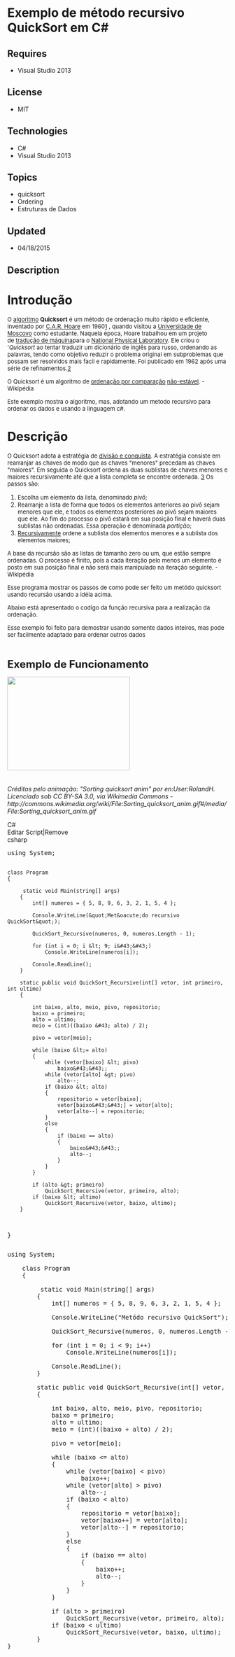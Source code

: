 # Exemplo de método recursivo QuickSort em C#
## Requires
- Visual Studio 2013
## License
- MIT
## Technologies
- C#
- Visual Studio 2013
## Topics
- quicksort
- Ordering
- Estruturas de Dados
## Updated
- 04/18/2015
## Description

<h1>Introdu&ccedil;&atilde;o</h1>
<p><span style="font-size:small">O&nbsp;<a title="Algoritmo" href="http://pt.wikipedia.org/wiki/Algoritmo">algoritmo</a>&nbsp;<strong>Quicksort</strong>&nbsp;&eacute; um m&eacute;todo de ordena&ccedil;&atilde;o muito r&aacute;pido e eficiente, inventado por&nbsp;<a class="mw-redirect" title="C.A.R. Hoare" href="http://pt.wikipedia.org/wiki/C.A.R._Hoare">C.A.R.
 Hoare</a>&nbsp;em 1960<span id="cite_ref-1" class="reference"><a href="http://pt.wikipedia.org/wiki/Quicksort#cite_note-1">1</a></span>&nbsp;, quando visitou a&nbsp;<a class="mw-redirect" title="Universidade de Moscovo" href="http://pt.wikipedia.org/wiki/Universidade_de_Moscovo">Universidade
 de Moscovo</a>&nbsp;como estudante. Naquela &eacute;poca, Hoare trabalhou em um projeto de&nbsp;<a class="new" title="Tradução de máquina (página não existe)" href="http://pt.wikipedia.org/w/index.php?title=Tradu%C3%A7%C3%A3o_de_m%C3%A1quina&action=edit&redlink=1">tradu&ccedil;&atilde;o
 de m&aacute;quina</a>para o&nbsp;<a class="new" title="National Physical Laboratory, UK (página não existe)" href="http://pt.wikipedia.org/w/index.php?title=National_Physical_Laboratory,_UK&action=edit&redlink=1">National Physical Laboratory</a>. Ele criou
 o '<em>Quicksort</em>&nbsp;ao tentar traduzir um dicion&aacute;rio de ingl&ecirc;s para russo, ordenando as palavras, tendo como objetivo reduzir o problema original em subproblemas que possam ser resolvidos mais facil e rapidamente. Foi publicado em 1962
 ap&oacute;s uma s&eacute;rie de refinamentos.<span id="cite_ref-2" class="reference"><a href="http://pt.wikipedia.org/wiki/Quicksort#cite_note-2">2</a></span></span></p>
<p><span style="font-size:small">O Quicksort &eacute; um algoritmo de&nbsp;<a title="Ordenação por comparação" href="http://pt.wikipedia.org/wiki/Ordena%C3%A7%C3%A3o_por_compara%C3%A7%C3%A3o">ordena&ccedil;&atilde;o por compara&ccedil;&atilde;o</a>&nbsp;<a title="Ordenação estável" href="http://pt.wikipedia.org/wiki/Ordena%C3%A7%C3%A3o_est%C3%A1vel">n&atilde;o-est&aacute;vel</a>.</span><span style="font-size:small">&nbsp;-
 Wikip&eacute;dia</span></p>
<p><span style="font-size:small">Este exemplo mostra o algoritmo, mas, adotando um metodo recursivo para ordenar os dados e usando a linguagem c#.&nbsp;</span></p>
<h1>Descri&ccedil;&atilde;o</h1>
<p><span style="font-size:small">O Quicksort adota a estrat&eacute;gia de&nbsp;<a title="Divisão e conquista" href="http://pt.wikipedia.org/wiki/Divis%C3%A3o_e_conquista">divis&atilde;o e conquista</a>. A estrat&eacute;gia consiste em rearranjar as chaves de
 modo que as chaves &quot;menores&quot; precedam as chaves &quot;maiores&quot;. Em seguida o Quicksort ordena as duas sublistas de chaves menores e maiores recursivamente at&eacute; que a lista completa se encontre ordenada.&nbsp;<span id="cite_ref-3" class="reference"><a href="http://pt.wikipedia.org/wiki/Quicksort#cite_note-3">3</a></span>&nbsp;Os
 passos s&atilde;o:</span></p>
<ol>
<li><span style="font-size:small">Escolha um elemento da lista, denominado&nbsp;<em>piv&ocirc;</em>;</span>
</li><li><span style="font-size:small">Rearranje a lista de forma que todos os elementos anteriores ao piv&ocirc; sejam menores que ele, e todos os elementos posteriores ao piv&ocirc; sejam maiores que ele. Ao fim do processo o piv&ocirc; estar&aacute; em sua posi&ccedil;&atilde;o
 final e haver&aacute; duas sublistas n&atilde;o ordenadas. Essa opera&ccedil;&atilde;o &eacute; denominada&nbsp;<em>parti&ccedil;&atilde;o</em>;</span>
</li><li><span style="font-size:small"><a title="Recursividade (ciência da computação)" href="http://pt.wikipedia.org/wiki/Recursividade_(ci%C3%AAncia_da_computa%C3%A7%C3%A3o)">Recursivamente</a>&nbsp;ordene a sublista dos elementos menores e a sublista dos elementos
 maiores;</span> </li></ol>
<p><span style="font-size:small">A base da recurs&atilde;o s&atilde;o as listas de tamanho zero ou um, que est&atilde;o sempre ordenadas. O processo &eacute; finito, pois a cada itera&ccedil;&atilde;o pelo menos um elemento &eacute; posto em sua posi&ccedil;&atilde;o
 final e n&atilde;o ser&aacute; mais manipulado na itera&ccedil;&atilde;o seguinte.</span><span style="font-size:small">&nbsp;- Wikip&eacute;dia</span></p>
<p><span style="font-size:small">Esse programa mostrar os passos de como pode ser feito um met&oacute;do quicksort usando recurs&atilde;o usando a id&eacute;ia acima.</span></p>
<p><span style="font-size:small">Abaixo est&aacute; apresentado o codigo da fun&ccedil;&atilde;o recursiva para a realiza&ccedil;&atilde;o da ordena&ccedil;&atilde;o.&nbsp;</span></p>
<p><span style="font-size:small">Esse exemplo foi feito para demostrar usando somente dados intei</span><span style="font-size:small">ros, mas pode ser facilmente adaptado para</span><span style="font-size:small">&nbsp;ordenar outros dados</span></p>
<p>&nbsp;</p>
<p><strong><span style="font-size:x-large">Exemplo de Funcionamento</span></strong></p>
<p><img id="136595" src="136595-sorting_quicksort_anim.gif" alt="" width="280" height="214" style="line-height:15px; float:left"></p>
<p>&nbsp;</p>
<p>&nbsp;</p>
<p>&nbsp;</p>
<p>&nbsp;</p>
<p>&nbsp;</p>
<p>&nbsp;</p>
<p>&nbsp;</p>
<p>&nbsp;</p>
<p><em>Cr&eacute;ditos pelo anima&ccedil;&atilde;o:&nbsp;&quot;Sorting quicksort anim&quot; por en:User:RolandH. Licenciado sob CC BY-SA 3.0, via Wikimedia Commons - http://commons.wikimedia.org/wiki/File:Sorting_quicksort_anim.gif#/media/File:Sorting_quicksort_anim.gif</em></p>
<div class="scriptcode">
<div class="pluginEditHolder" pluginCommand="mceScriptCode">
<div class="title"><span>C#</span></div>
<div class="pluginLinkHolder"><span class="pluginEditHolderLink">Editar Script</span>|<span class="pluginRemoveHolderLink">Remove</span></div>
<span class="hidden">csharp</span>
<pre class="hidden">using System;

    class Program
    {
       
         static void Main(string[] args)
        {
            int[] numeros = { 5, 8, 9, 6, 3, 2, 1, 5, 4 };
 
            Console.WriteLine(&quot;Met&oacute;do recursivo QuickSort&quot;);

            QuickSort_Recursive(numeros, 0, numeros.Length - 1);

            for (int i = 0; i &lt; 9; i&#43;&#43;)
                Console.WriteLine(numeros[i]);

            Console.ReadLine();
        }

        static public void QuickSort_Recursive(int[] vetor, int primeiro, int ultimo)
        {

            int baixo, alto, meio, pivo, repositorio;
            baixo = primeiro;
            alto = ultimo;
            meio = (int)((baixo &#43; alto) / 2);

            pivo = vetor[meio];

            while (baixo &lt;= alto)
            {
                while (vetor[baixo] &lt; pivo)
                    baixo&#43;&#43;;
                while (vetor[alto] &gt; pivo)
                    alto--;
                if (baixo &lt; alto)
                {
                    repositorio = vetor[baixo];
                    vetor[baixo&#43;&#43;] = vetor[alto];
                    vetor[alto--] = repositorio;
                }
                else
                {
                    if (baixo == alto)
                    {
                        baixo&#43;&#43;;
                        alto--;
                    }
                }
            }

            if (alto &gt; primeiro)
                QuickSort_Recursive(vetor, primeiro, alto);
            if (baixo &lt; ultimo)
                QuickSort_Recursive(vetor, baixo, ultimo);        
        }
}</pre>
<div class="preview">
<pre class="csharp"><span class="cs__keyword">using</span>&nbsp;System;&nbsp;
&nbsp;
&nbsp;&nbsp;&nbsp;&nbsp;<span class="cs__keyword">class</span>&nbsp;Program&nbsp;
&nbsp;&nbsp;&nbsp;&nbsp;{&nbsp;
&nbsp;&nbsp;&nbsp;&nbsp;&nbsp;&nbsp;&nbsp;&nbsp;
&nbsp;&nbsp;&nbsp;&nbsp;&nbsp;&nbsp;&nbsp;&nbsp;&nbsp;<span class="cs__keyword">static</span>&nbsp;<span class="cs__keyword">void</span>&nbsp;Main(<span class="cs__keyword">string</span>[]&nbsp;args)&nbsp;
&nbsp;&nbsp;&nbsp;&nbsp;&nbsp;&nbsp;&nbsp;&nbsp;{&nbsp;
&nbsp;&nbsp;&nbsp;&nbsp;&nbsp;&nbsp;&nbsp;&nbsp;&nbsp;&nbsp;&nbsp;&nbsp;<span class="cs__keyword">int</span>[]&nbsp;numeros&nbsp;=&nbsp;{&nbsp;<span class="cs__number">5</span>,&nbsp;<span class="cs__number">8</span>,&nbsp;<span class="cs__number">9</span>,&nbsp;<span class="cs__number">6</span>,&nbsp;<span class="cs__number">3</span>,&nbsp;<span class="cs__number">2</span>,&nbsp;<span class="cs__number">1</span>,&nbsp;<span class="cs__number">5</span>,&nbsp;<span class="cs__number">4</span>&nbsp;};&nbsp;
&nbsp;&nbsp;
&nbsp;&nbsp;&nbsp;&nbsp;&nbsp;&nbsp;&nbsp;&nbsp;&nbsp;&nbsp;&nbsp;&nbsp;Console.WriteLine(<span class="cs__string">&quot;Met&oacute;do&nbsp;recursivo&nbsp;QuickSort&quot;</span>);&nbsp;
&nbsp;
&nbsp;&nbsp;&nbsp;&nbsp;&nbsp;&nbsp;&nbsp;&nbsp;&nbsp;&nbsp;&nbsp;&nbsp;QuickSort_Recursive(numeros,&nbsp;<span class="cs__number">0</span>,&nbsp;numeros.Length&nbsp;-&nbsp;<span class="cs__number">1</span>);&nbsp;
&nbsp;
&nbsp;&nbsp;&nbsp;&nbsp;&nbsp;&nbsp;&nbsp;&nbsp;&nbsp;&nbsp;&nbsp;&nbsp;<span class="cs__keyword">for</span>&nbsp;(<span class="cs__keyword">int</span>&nbsp;i&nbsp;=&nbsp;<span class="cs__number">0</span>;&nbsp;i&nbsp;&lt;&nbsp;<span class="cs__number">9</span>;&nbsp;i&#43;&#43;)&nbsp;
&nbsp;&nbsp;&nbsp;&nbsp;&nbsp;&nbsp;&nbsp;&nbsp;&nbsp;&nbsp;&nbsp;&nbsp;&nbsp;&nbsp;&nbsp;&nbsp;Console.WriteLine(numeros[i]);&nbsp;
&nbsp;
&nbsp;&nbsp;&nbsp;&nbsp;&nbsp;&nbsp;&nbsp;&nbsp;&nbsp;&nbsp;&nbsp;&nbsp;Console.ReadLine();&nbsp;
&nbsp;&nbsp;&nbsp;&nbsp;&nbsp;&nbsp;&nbsp;&nbsp;}&nbsp;
&nbsp;
&nbsp;&nbsp;&nbsp;&nbsp;&nbsp;&nbsp;&nbsp;&nbsp;<span class="cs__keyword">static</span>&nbsp;<span class="cs__keyword">public</span>&nbsp;<span class="cs__keyword">void</span>&nbsp;QuickSort_Recursive(<span class="cs__keyword">int</span>[]&nbsp;vetor,&nbsp;<span class="cs__keyword">int</span>&nbsp;primeiro,&nbsp;<span class="cs__keyword">int</span>&nbsp;ultimo)&nbsp;
&nbsp;&nbsp;&nbsp;&nbsp;&nbsp;&nbsp;&nbsp;&nbsp;{&nbsp;
&nbsp;
&nbsp;&nbsp;&nbsp;&nbsp;&nbsp;&nbsp;&nbsp;&nbsp;&nbsp;&nbsp;&nbsp;&nbsp;<span class="cs__keyword">int</span>&nbsp;baixo,&nbsp;alto,&nbsp;meio,&nbsp;pivo,&nbsp;repositorio;&nbsp;
&nbsp;&nbsp;&nbsp;&nbsp;&nbsp;&nbsp;&nbsp;&nbsp;&nbsp;&nbsp;&nbsp;&nbsp;baixo&nbsp;=&nbsp;primeiro;&nbsp;
&nbsp;&nbsp;&nbsp;&nbsp;&nbsp;&nbsp;&nbsp;&nbsp;&nbsp;&nbsp;&nbsp;&nbsp;alto&nbsp;=&nbsp;ultimo;&nbsp;
&nbsp;&nbsp;&nbsp;&nbsp;&nbsp;&nbsp;&nbsp;&nbsp;&nbsp;&nbsp;&nbsp;&nbsp;meio&nbsp;=&nbsp;(<span class="cs__keyword">int</span>)((baixo&nbsp;&#43;&nbsp;alto)&nbsp;/&nbsp;<span class="cs__number">2</span>);&nbsp;
&nbsp;
&nbsp;&nbsp;&nbsp;&nbsp;&nbsp;&nbsp;&nbsp;&nbsp;&nbsp;&nbsp;&nbsp;&nbsp;pivo&nbsp;=&nbsp;vetor[meio];&nbsp;
&nbsp;
&nbsp;&nbsp;&nbsp;&nbsp;&nbsp;&nbsp;&nbsp;&nbsp;&nbsp;&nbsp;&nbsp;&nbsp;<span class="cs__keyword">while</span>&nbsp;(baixo&nbsp;&lt;=&nbsp;alto)&nbsp;
&nbsp;&nbsp;&nbsp;&nbsp;&nbsp;&nbsp;&nbsp;&nbsp;&nbsp;&nbsp;&nbsp;&nbsp;{&nbsp;
&nbsp;&nbsp;&nbsp;&nbsp;&nbsp;&nbsp;&nbsp;&nbsp;&nbsp;&nbsp;&nbsp;&nbsp;&nbsp;&nbsp;&nbsp;&nbsp;<span class="cs__keyword">while</span>&nbsp;(vetor[baixo]&nbsp;&lt;&nbsp;pivo)&nbsp;
&nbsp;&nbsp;&nbsp;&nbsp;&nbsp;&nbsp;&nbsp;&nbsp;&nbsp;&nbsp;&nbsp;&nbsp;&nbsp;&nbsp;&nbsp;&nbsp;&nbsp;&nbsp;&nbsp;&nbsp;baixo&#43;&#43;;&nbsp;
&nbsp;&nbsp;&nbsp;&nbsp;&nbsp;&nbsp;&nbsp;&nbsp;&nbsp;&nbsp;&nbsp;&nbsp;&nbsp;&nbsp;&nbsp;&nbsp;<span class="cs__keyword">while</span>&nbsp;(vetor[alto]&nbsp;&gt;&nbsp;pivo)&nbsp;
&nbsp;&nbsp;&nbsp;&nbsp;&nbsp;&nbsp;&nbsp;&nbsp;&nbsp;&nbsp;&nbsp;&nbsp;&nbsp;&nbsp;&nbsp;&nbsp;&nbsp;&nbsp;&nbsp;&nbsp;alto--;&nbsp;
&nbsp;&nbsp;&nbsp;&nbsp;&nbsp;&nbsp;&nbsp;&nbsp;&nbsp;&nbsp;&nbsp;&nbsp;&nbsp;&nbsp;&nbsp;&nbsp;<span class="cs__keyword">if</span>&nbsp;(baixo&nbsp;&lt;&nbsp;alto)&nbsp;
&nbsp;&nbsp;&nbsp;&nbsp;&nbsp;&nbsp;&nbsp;&nbsp;&nbsp;&nbsp;&nbsp;&nbsp;&nbsp;&nbsp;&nbsp;&nbsp;{&nbsp;
&nbsp;&nbsp;&nbsp;&nbsp;&nbsp;&nbsp;&nbsp;&nbsp;&nbsp;&nbsp;&nbsp;&nbsp;&nbsp;&nbsp;&nbsp;&nbsp;&nbsp;&nbsp;&nbsp;&nbsp;repositorio&nbsp;=&nbsp;vetor[baixo];&nbsp;
&nbsp;&nbsp;&nbsp;&nbsp;&nbsp;&nbsp;&nbsp;&nbsp;&nbsp;&nbsp;&nbsp;&nbsp;&nbsp;&nbsp;&nbsp;&nbsp;&nbsp;&nbsp;&nbsp;&nbsp;vetor[baixo&#43;&#43;]&nbsp;=&nbsp;vetor[alto];&nbsp;
&nbsp;&nbsp;&nbsp;&nbsp;&nbsp;&nbsp;&nbsp;&nbsp;&nbsp;&nbsp;&nbsp;&nbsp;&nbsp;&nbsp;&nbsp;&nbsp;&nbsp;&nbsp;&nbsp;&nbsp;vetor[alto--]&nbsp;=&nbsp;repositorio;&nbsp;
&nbsp;&nbsp;&nbsp;&nbsp;&nbsp;&nbsp;&nbsp;&nbsp;&nbsp;&nbsp;&nbsp;&nbsp;&nbsp;&nbsp;&nbsp;&nbsp;}&nbsp;
&nbsp;&nbsp;&nbsp;&nbsp;&nbsp;&nbsp;&nbsp;&nbsp;&nbsp;&nbsp;&nbsp;&nbsp;&nbsp;&nbsp;&nbsp;&nbsp;<span class="cs__keyword">else</span>&nbsp;
&nbsp;&nbsp;&nbsp;&nbsp;&nbsp;&nbsp;&nbsp;&nbsp;&nbsp;&nbsp;&nbsp;&nbsp;&nbsp;&nbsp;&nbsp;&nbsp;{&nbsp;
&nbsp;&nbsp;&nbsp;&nbsp;&nbsp;&nbsp;&nbsp;&nbsp;&nbsp;&nbsp;&nbsp;&nbsp;&nbsp;&nbsp;&nbsp;&nbsp;&nbsp;&nbsp;&nbsp;&nbsp;<span class="cs__keyword">if</span>&nbsp;(baixo&nbsp;==&nbsp;alto)&nbsp;
&nbsp;&nbsp;&nbsp;&nbsp;&nbsp;&nbsp;&nbsp;&nbsp;&nbsp;&nbsp;&nbsp;&nbsp;&nbsp;&nbsp;&nbsp;&nbsp;&nbsp;&nbsp;&nbsp;&nbsp;{&nbsp;
&nbsp;&nbsp;&nbsp;&nbsp;&nbsp;&nbsp;&nbsp;&nbsp;&nbsp;&nbsp;&nbsp;&nbsp;&nbsp;&nbsp;&nbsp;&nbsp;&nbsp;&nbsp;&nbsp;&nbsp;&nbsp;&nbsp;&nbsp;&nbsp;baixo&#43;&#43;;&nbsp;
&nbsp;&nbsp;&nbsp;&nbsp;&nbsp;&nbsp;&nbsp;&nbsp;&nbsp;&nbsp;&nbsp;&nbsp;&nbsp;&nbsp;&nbsp;&nbsp;&nbsp;&nbsp;&nbsp;&nbsp;&nbsp;&nbsp;&nbsp;&nbsp;alto--;&nbsp;
&nbsp;&nbsp;&nbsp;&nbsp;&nbsp;&nbsp;&nbsp;&nbsp;&nbsp;&nbsp;&nbsp;&nbsp;&nbsp;&nbsp;&nbsp;&nbsp;&nbsp;&nbsp;&nbsp;&nbsp;}&nbsp;
&nbsp;&nbsp;&nbsp;&nbsp;&nbsp;&nbsp;&nbsp;&nbsp;&nbsp;&nbsp;&nbsp;&nbsp;&nbsp;&nbsp;&nbsp;&nbsp;}&nbsp;
&nbsp;&nbsp;&nbsp;&nbsp;&nbsp;&nbsp;&nbsp;&nbsp;&nbsp;&nbsp;&nbsp;&nbsp;}&nbsp;
&nbsp;
&nbsp;&nbsp;&nbsp;&nbsp;&nbsp;&nbsp;&nbsp;&nbsp;&nbsp;&nbsp;&nbsp;&nbsp;<span class="cs__keyword">if</span>&nbsp;(alto&nbsp;&gt;&nbsp;primeiro)&nbsp;
&nbsp;&nbsp;&nbsp;&nbsp;&nbsp;&nbsp;&nbsp;&nbsp;&nbsp;&nbsp;&nbsp;&nbsp;&nbsp;&nbsp;&nbsp;&nbsp;QuickSort_Recursive(vetor,&nbsp;primeiro,&nbsp;alto);&nbsp;
&nbsp;&nbsp;&nbsp;&nbsp;&nbsp;&nbsp;&nbsp;&nbsp;&nbsp;&nbsp;&nbsp;&nbsp;<span class="cs__keyword">if</span>&nbsp;(baixo&nbsp;&lt;&nbsp;ultimo)&nbsp;
&nbsp;&nbsp;&nbsp;&nbsp;&nbsp;&nbsp;&nbsp;&nbsp;&nbsp;&nbsp;&nbsp;&nbsp;&nbsp;&nbsp;&nbsp;&nbsp;QuickSort_Recursive(vetor,&nbsp;baixo,&nbsp;ultimo);&nbsp;&nbsp;&nbsp;&nbsp;&nbsp;&nbsp;&nbsp;&nbsp;&nbsp;
&nbsp;&nbsp;&nbsp;&nbsp;&nbsp;&nbsp;&nbsp;&nbsp;}&nbsp;
}</pre>
</div>
</div>
</div>
